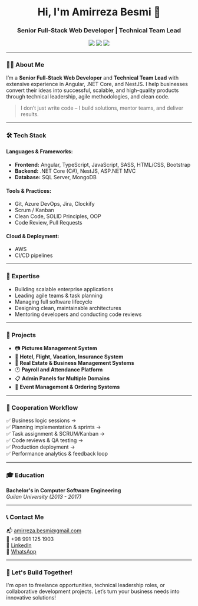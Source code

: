 <h1 align="center">Hi, I'm Amirreza Besmi 👋</h1>
<h3 align="center">Senior Full-Stack Web Developer | Technical Team Lead</h3>

<p align="center">
  <a href="mailto:amirreza.besmi@gmail.com"><img src="https://img.shields.io/badge/email-D14836?style=for-the-badge&logo=gmail&logoColor=white" /></a>
  <a href="https://www.linkedin.com/in/amirreza-besmi"><img src="https://img.shields.io/badge/linkedin-%230077B5.svg?style=for-the-badge&logo=linkedin&logoColor=white" /></a>
  <a href="https://wa.me/989911251903"><img src="https://img.shields.io/badge/whatsapp-25D366?style=for-the-badge&logo=whatsapp&logoColor=white" /></a>
</p>

---

### 👨‍💻 About Me

I’m a **Senior Full-Stack Web Developer** and **Technical Team Lead** with extensive experience in Angular, .NET Core, and NestJS. I help businesses convert their ideas into successful, scalable, and high-quality products through technical leadership, agile methodologies, and clean code.

> I don’t just write code – I build solutions, mentor teams, and deliver results.

---

### 🛠️ Tech Stack

#### Languages & Frameworks:
- **Frontend:** Angular, TypeScript, JavaScript, SASS, HTML/CSS, Bootstrap
- **Backend:** .NET Core (C#), NestJS, ASP.NET MVC
- **Database:** SQL Server, MongoDB

#### Tools & Practices:
- Git, Azure DevOps, Jira, Clockify
- Scrum / Kanban
- Clean Code, SOLID Principles, OOP
- Code Review, Pull Requests

#### Cloud & Deployment:
- AWS
- CI/CD pipelines

---

### 🧠 Expertise

- Building scalable enterprise applications
- Leading agile teams & task planning
- Managing full software lifecycle
- Designing clean, maintainable architectures
- Mentoring developers and conducting code reviews

---

### 📌 Projects

- 📷 **Pictures Management System**
- 🏨 **Hotel, Flight, Vacation, Insurance System**
- 🏢 **Real Estate & Business Management Systems**
- 🕐 **Payroll and Attendance Platform**
- 📋 **Admin Panels for Multiple Domains**
- 🎫 **Event Management & Ordering Systems**

---

### 🧩 Cooperation Workflow

✅ Business logic sessions →  
✅ Planning implementation & sprints →  
✅ Task assignment & SCRUM/Kanban →  
✅ Code reviews & QA testing →  
✅ Production deployment →  
✅ Performance analytics & feedback loop

---

### 🎓 Education

**Bachelor's in Computer Software Engineering**  
_Guilan University (2013 - 2017)_

---

### 📞 Contact Me

📬 amirreza.besmi@gmail.com  
📱 +98 991 125 1903  
🔗 [LinkedIn](https://www.linkedin.com/in/amirreza-besmi)  
💬 [WhatsApp](https://wa.me/989911251903)

---

### 🤝 Let's Build Together!

I'm open to freelance opportunities, technical leadership roles, or collaborative development projects. Let’s turn your business needs into innovative solutions!
